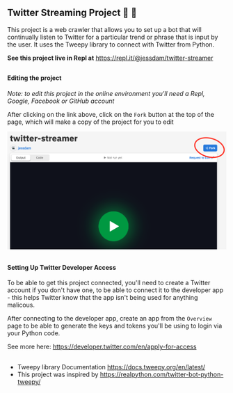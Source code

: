 ## Twitter Streaming Project :duck: :robot:

This project is a web crawler that allows you to set up a bot that will continually listen to Twitter for a particular trend or phrase that is input by the user. It uses the Tweepy library to connect with Twitter from Python.

__See this project live in Repl at__ https://repl.it/@jessdam/twitter-streamer

##
#### Editing the project
_Note: to edit this project in the online environment you'll need a Repl, Google, Facebook or GitHub account_

After clicking on the link above, click on the `Fork` button at the top of the page, which will make a copy of the project for you to edit

![Fork Button](./media/repl_fork.png)

##
#### Setting Up Twitter Developer Access
To be able to get this project connected, you'll need to create a Twitter account if you don't have one, to be able to connect it to the developer app - this helps Twitter know that the app isn't being used for anything malicous.

After connecting to the developer app, create an app from the `Overview` page to be able to generate the keys and tokens you'll be using to login via your Python code.

See more here: https://developer.twitter.com/en/apply-for-access
##

- Tweepy library Documentation https://docs.tweepy.org/en/latest/
- This project was inspired by https://realpython.com/twitter-bot-python-tweepy/


